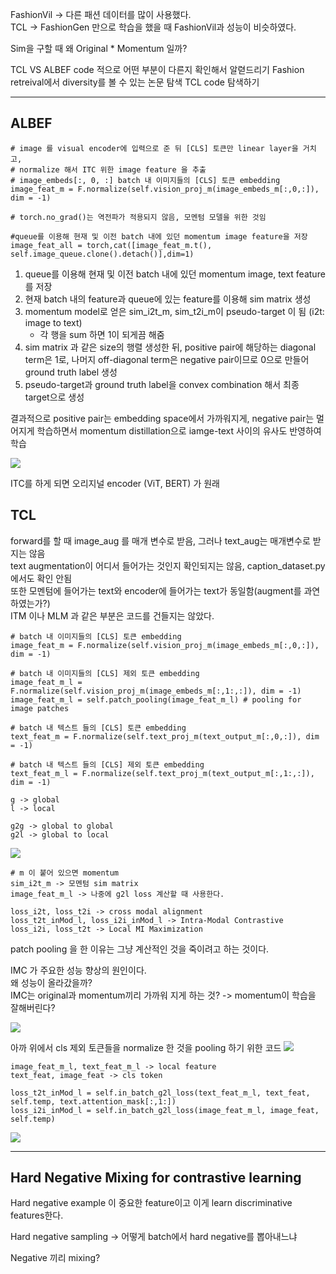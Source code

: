 FashionVil -> 다른 패션 데이터를 많이 사용했다.  
TCL -> FashionGen 만으로 학습을 했을 때 FashionVil과 성능이 비슷하였다.  

Sim을 구할 때 왜 Original * Momentum 일까? 

TCL VS ALBEF code 적으로 어떤 부분이 다른지 확인해서 알렫드리기
Fashion retreival에서 diversity를 볼 수 있는 논문 탐색
TCL code 탐색하기

----- 
## ALBEF 


```
# image 를 visual encoder에 입력으로 준 뒤 [CLS] 토큰만 linear layer을 거치고,
# normalize 해서 ITC 위한 image feature 을 추출
# image_embeds[:, 0, :] batch 내 이미지들의 [CLS] 토큰 embedding
image_feat_m = F.normalize(self.vision_proj_m(image_embeds_m[:,0,:]), dim = -1)

# torch.no_grad()는 역전파가 적용되지 않음, 모멘텀 모델을 위한 것임

#queue를 이용해 현재 및 이전 batch 내에 있던 momentum image feature을 저장
image_feat_all = torch,cat([image_feat_m.t(), self.image_queue.clone().detach()],dim=1)

```

1. queue를 이용해 현재 및 이전 batch 내에 있던 momentum image, text feature를 저장
2. 현재 batch 내의 feature과 queue에 있는 feature를 이용해 sim matrix 생성
3. momentum model로 얻은 sim_i2t_m, sim_t2i_m이 pseudo-target 이 됨 (i2t: image to text)
   - 각 행을 sum 하면 1이 되게끔 해줌
4. sim matrix 과 같은 size의 행렬 생성한 뒤, positive pair에 해당하는 diagonal term은 1로, 나머지 off-diagonal term은 negative pair이므로 0으로 만들어 ground truth label 생성
5. pseudo-target과 ground truth label을 convex combination 해서 최종 target으로 생성

결과적으로 positive pair는 embedding space에서 가까워지게, negative pair는 멀어지게 학습하면서 momentum distillation으로 iamge-text 사이의 유사도 반영하여 학습

![](https://i.imgur.com/KHsCedi.png)

ITC를 하게 되면 오리지널 encoder (ViT, BERT) 가 원래 

## TCL

forward를 할 때 image_aug 를 매개 변수로 받음, 그러나 text_aug는 매개변수로 받지는 않음  
text augmentation이 어디서 들어가는 것인지 확인되지는 않음, caption_dataset.py에서도 확인 안됨  
또한 모멘텀에 들어가는 text와 encoder에 들어가는 text가 동일함(augment를 과연하였는가?)  
ITM 이나 MLM 과 같은 부분은 코드를 건들지는 않았다. 

```
# batch 내 이미지들의 [CLS] 토큰 embedding
image_feat_m = F.normalize(self.vision_proj_m(image_embeds_m[:,0,:]), dim = -1)

# batch 내 이미지들의 [CLS] 제외 토큰 embedding
image_feat_m_l = F.normalize(self.vision_proj_m(image_embeds_m[:,1:,:]), dim = -1)
image_feat_m_l = self.patch_pooling(image_feat_m_l) # pooling for image patches

# batch 내 텍스트 들의 [CLS] 토큰 embedding
text_feat_m = F.normalize(self.text_proj_m(text_output_m[:,0,:]), dim = -1)

# batch 내 텍스트 들의 [CLS] 제외 토큰 embedding
text_feat_m_l = F.normalize(self.text_proj_m(text_output_m[:,1:,:]), dim = -1)
```

```
g -> global
l -> local

g2g -> global to global
g2l -> global to local
```

![](https://i.imgur.com/6F3FiZj.png)

```
# m 이 붙어 있으면 momentum
sim_i2t_m -> 모멘텀 sim matrix
image_feat_m_l -> 나중에 g2l loss 계산할 때 사용한다. 

loss_i2t, loss_t2i -> cross modal alignment 
loss_t2t_inMod_l, loss_i2i_inMod_l -> Intra-Modal Contrastive
loss_i2i, loss_t2t -> Local MI Maximization

```
patch pooling 을 한 이유는 그냥 계산적인 것을 죽이려고 하는 것이다. 

IMC 가 주요한 성능 향상의 원인이다.   
왜 성능이 올라갔을까?  
IMC는 original과 momentum끼리 가까워 지게 하는 것? -> momentum이 학습을 잘해버린다?

![](https://i.imgur.com/E9RdlfV.png)

아까 위에서 cls 제외 토큰들을 normalize 한 것을 pooling 하기 위한 코드
![](https://i.imgur.com/a2B39J3.png)

```
image_feat_m_l, text_feat_m_l -> local feature
text_feat, image_feat -> cls token

loss_t2t_inMod_l = self.in_batch_g2l_loss(text_feat_m_l, text_feat, self.temp, text.attention_mask[:,1:])
loss_i2i_inMod_l = self.in_batch_g2l_loss(image_feat_m_l, image_feat, self.temp)
```

![](https://i.imgur.com/THAwSYU.png)




----
## Hard Negative Mixing for contrastive learning

Hard negative example 이 중요한 feature이고 이게 learn discriminative features한다.

Hard negative sampling -> 어떻게 batch에서 hard negative를 뽑아내느냐   

Negative 끼리 mixing?
